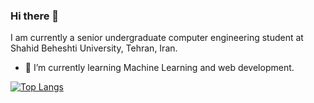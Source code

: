 ### Hi there 👋

I am currently a senior undergraduate computer engineering student at Shahid Beheshti University, Tehran, Iran.

- 🌱 I’m currently learning Machine Learning and web development.
  
[![Top Langs](https://github-readme-stats.vercel.app/api/top-langs/?username=nawidadkhah&hide_progress=true&theme=highcontrast)](https://github.com/nawidadkhah?tab=repositories)



<!--
**nawidadkhah/nawidadkhah** is a ✨ _special_ ✨ repository because its `README.md` (this file) appears on your GitHub profile.

Here are some ideas to get you started:

- 🔭 I’m currently working on ...

- 👯 I’m looking to collaborate on ...
- 🤔 I’m looking for help with ...
- 💬 Ask me about ...
- 📫 How to reach me: ...
- 😄 Pronouns: ...
- ⚡ Fun fact: ...
-->
